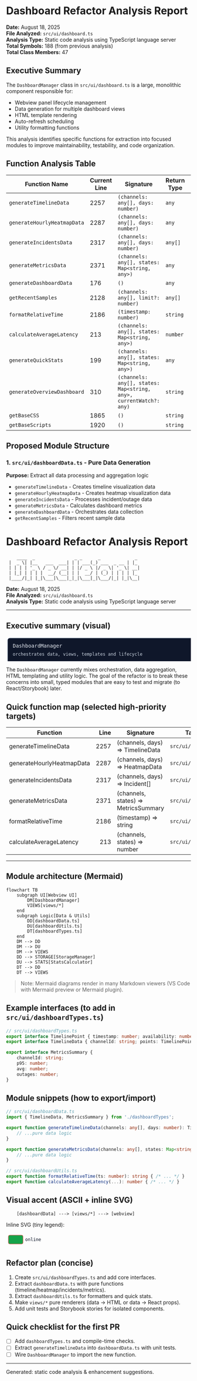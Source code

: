 # Dashboard Refactor Analysis Report

**Date:** August 18, 2025  
**File Analyzed:** `src/ui/dashboard.ts`  
**Analysis Type:** Static code analysis using TypeScript language server  
**Total Symbols:** 188 (from previous analysis)  
**Total Class Members:** 47  

## Executive Summary

The `DashboardManager` class in `src/ui/dashboard.ts` is a large, monolithic component responsible for:
- Webview panel lifecycle management
- Data generation for multiple dashboard views
- HTML template rendering
- Auto-refresh scheduling
- Utility formatting functions

This analysis identifies specific functions for extraction into focused modules to improve maintainability, testability, and code organization.

## Function Analysis Table

| Function Name | Current Line | Signature | Return Type | Target Module | Refactor Priority |
|---------------|--------------|-----------|-------------|---------------|-------------------|
| `generateTimelineData` | 2257 | `(channels: any[], days: number)` | `any` | `dashboardData.ts` | High |
| `generateHourlyHeatmapData` | 2287 | `(channels: any[], days: number)` | `any` | `dashboardData.ts` | High |
| `generateIncidentsData` | 2317 | `(channels: any[], days: number)` | `any[]` | `dashboardData.ts` | High |
| `generateMetricsData` | 2371 | `(channels: any[], states: Map<string, any>)` | `any` | `dashboardData.ts` | High |
| `generateDashboardData` | 176 | `()` | `any` | `dashboardData.ts` | Medium |
| `getRecentSamples` | 2128 | `(channels: any[], limit?: number)` | `any[]` | `dashboardData.ts` | Medium |
| `formatRelativeTime` | 2186 | `(timestamp: number)` | `string` | `dashboardUtils.ts` | High |
| `calculateAverageLatency` | 213 | `(channels: any[], states: Map<string, any>)` | `number` | `dashboardUtils.ts` | High |
| `generateQuickStats` | 199 | `(channels: any[], states: Map<string, any>)` | `any` | `dashboardUtils.ts` | Medium |
| `generateOverviewDashboard` | 310 | `(channels: any[], states: Map<string, any>, currentWatch?: any)` | `string` | `views/overviewView.ts` | High |
| `getBaseCSS` | 1865 | `()` | `string` | `dashboardTemplates.ts` | Medium |
| `getBaseScripts` | 1920 | `()` | `string` | `dashboardTemplates.ts` | Medium |

## Proposed Module Structure

### 1. `src/ui/dashboardData.ts` - Pure Data Generation
**Purpose:** Extract all data processing and aggregation logic
- `generateTimelineData` - Creates timeline visualization data
- `generateHourlyHeatmapData` - Creates heatmap visualization data  
- `generateIncidentsData` - Processes incident/outage data
- `generateMetricsData` - Calculates dashboard metrics
- `generateDashboardData` - Orchestrates data collection
- `getRecentSamples` - Filters recent sample data

# Dashboard Refactor Analysis Report

```
	____  _               _ _      _             _
 |  _ \| |__   ___  ___| | | ___(_) ___  _ __ | |_
 | | | | '_ \ / _ \/ __| | |/ _ \ |/ _ \| '_ \| __|
 | |_| | | | |  __/ (__| | |  __/ | (_) | | | | |_
 |____/|_| |_|\___|\___|_|_|\___|_|\___/|_| |_|\__|

```

**Date:** August 18, 2025  
**File Analyzed:** `src/ui/dashboard.ts`  
**Analysis Type:** Static code analysis using TypeScript language server  

---

## Executive summary (visual)

<svg width="600" height="80" xmlns="http://www.w3.org/2000/svg">
	<rect x="4" y="4" width="592" height="72" rx="6" fill="#0f172a" stroke="#94a3b8"/>
	<text x="18" y="30" font-family="monospace" font-size="14" fill="#e2e8f0">DashboardManager</text>
	<text x="18" y="52" font-family="monospace" font-size="12" fill="#cbd5e1">orchestrates data, views, templates and lifecycle</text>
</svg>

The `DashboardManager` currently mixes orchestration, data aggregation, HTML templating and utility logic. The goal of the refactor is to break these concerns into small, typed modules that are easy to test and migrate (to React/Storybook) later.

## Quick function map (selected high-priority targets)

| Function | Line | Signature | Target module |
|---|---:|---|---|
| generateTimelineData | 2257 | (channels, days) => TimelineData | `src/ui/dashboardData.ts` |
| generateHourlyHeatmapData | 2287 | (channels, days) => HeatmapData | `src/ui/dashboardData.ts` |
| generateIncidentsData | 2317 | (channels, days) => Incident[] | `src/ui/dashboardData.ts` |
| generateMetricsData | 2371 | (channels, states) => MetricsSummary | `src/ui/dashboardData.ts` |
| formatRelativeTime | 2186 | (timestamp) => string | `src/ui/dashboardUtils.ts` |
| calculateAverageLatency | 213 | (channels, states) => number | `src/ui/dashboardUtils.ts` |

---

## Module architecture (Mermaid)

```mermaid
flowchart TB
	subgraph UI[Webview UI]
		DM[DashboardManager]
		VIEWS[views/*]
	end
	subgraph Logic[Data & Utils]
		DD[dashboardData.ts]
		DU[dashboardUtils.ts]
		DT[dashboardTypes.ts]
	end
	DM --> DD
	DM --> DU
	DM --> VIEWS
	DD --> STORAGE[StorageManager]
	DU --> STATS[StatsCalculator]
	DT --> DD
	DT --> VIEWS
```

> Note: Mermaid diagrams render in many Markdown viewers (VS Code with Mermaid preview or Mermaid plugin).

## Example interfaces (to add in `src/ui/dashboardTypes.ts`)

```ts
// src/ui/dashboardTypes.ts
export interface TimelinePoint { timestamp: number; availability: number; }
export interface TimelineData { channelId: string; points: TimelinePoint[]; }

export interface MetricsSummary {
	channelId: string;
	p95: number;
	avg: number;
	outages: number;
}
```

## Module snippets (how to export/import)

```ts
// src/ui/dashboardData.ts
import { TimelineData, MetricsSummary } from './dashboardTypes';

export function generateTimelineData(channels: any[], days: number): TimelineData[] {
	// ...pure data logic
}

export function generateMetricsData(channels: any[], states: Map<string, any>): MetricsSummary[] {
	// ...pure data logic
}
```

```ts
// src/ui/dashboardUtils.ts
export function formatRelativeTime(ts: number): string { /* ... */ }
export function calculateAverageLatency(...): number { /* ... */ }
```

## Visual accent (ASCII + inline SVG)

```
	[dashboardData] ---> [views/*] ---> [webview]
```

Inline SVG (tiny legend):

<svg width="120" height="40" xmlns="http://www.w3.org/2000/svg" role="img" aria-label="legend">
	<rect x="6" y="6" width="40" height="24" fill="#16a34a" rx="4" />
	<text x="52" y="22" font-family="monospace" font-size="12" fill="#0f172a">online</text>
	<rect x="6" y="6" width="40" height="24" fill-opacity="0" stroke="#ef4444" rx="4" />
</svg>

## Refactor plan (concise)

1. Create `src/ui/dashboardTypes.ts` and add core interfaces.  
2. Extract `dashboardData.ts` with pure functions (timeline/heatmap/incidents/metrics).  
3. Extract `dashboardUtils.ts` for formatters and quick stats.  
4. Make `views/*` pure renderers (data -> HTML or data -> React props).  
5. Add unit tests and Storybook stories for isolated components.

## Quick checklist for the first PR

- [ ] Add `dashboardTypes.ts` and compile-time checks.  
- [ ] Extract `generateTimelineData` into `dashboardData.ts` with unit tests.  
- [ ] Wire `DashboardManager` to import the new function.  

---

Generated: static code analysis & enhancement suggestions.
